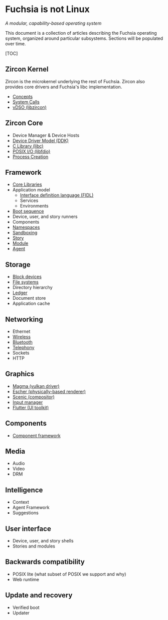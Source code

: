 # Fuchsia is not Linux
_A modular, capability-based operating system_

This document is a collection of articles describing the Fuchsia operating system,
organized around particular subsystems. Sections will be populated over time.

[TOC]

## Zircon Kernel

Zircon is the microkernel underlying the rest of Fuchsia. Zircon
also provides core drivers and Fuchsia's libc implementation.

 - [Concepts][zircon-concepts]
 - [System Calls][zircon-syscalls]
 - [vDSO (libzircon)][zircon-vdso]

## Zircon Core

 - Device Manager & Device Hosts
 - [Device Driver Model (DDK)][zircon-ddk]
 - [C Library (libc)](libc.md)
 - [POSIX I/O (libfdio)](life_of_an_open.md)
 - [Process Creation](process_creation.md)

## Framework

 - [Core Libraries](core_libraries.md)
 - Application model
   - [Interface definition language (FIDL)][FIDL]
   - Services
   - Environments
 - [Boot sequence](boot_sequence.md)
 - Device, user, and story runners
 - Components
 - [Namespaces](namespaces.md)
 - [Sandboxing](sandboxing.md)
 - [Story][framework-story]
 - [Module][framework-module]
 - [Agent][framework-agent]

## Storage

 - [Block devices](block_devices.md)
 - [File systems](filesystems.md)
 - Directory hierarchy
 - [Ledger][ledger]
 - Document store
 - Application cache

## Networking

 - Ethernet
 - [Wireless](wireless_networking.md)
 - [Bluetooth](bluetooth_architecture.md)
 - [Telephony][telephony]
 - Sockets
 - HTTP

## Graphics

 - [Magma (vulkan driver)][magma]
 - [Escher (physically-based renderer)][escher]
 - [Scenic (compositor)][scenic]
 - [Input manager][input-manager]
 - [Flutter (UI toolkit)][flutter]

## Components

 - [Component framework](components/README.md)

## Media

 - Audio
 - Video
 - DRM

## Intelligence

 - Context
 - Agent Framework
 - Suggestions

## User interface

 - Device, user, and story shells
 - Stories and modules

## Backwards compatibility

 - POSIX lite (what subset of POSIX we support and why)
 - Web runtime

## Update and recovery

 - Verified boot
 - Updater

[zircon-concepts]: /zircon/docs/concepts.md
[zircon-syscalls]: /zircon/docs/syscalls.md
[zircon-vdso]: /zircon/docs/vdso.md
[zircon-ddk]: /zircon/docs/ddk/overview.md
[FIDL]: ../development/languages/fidl/README.md
[framework-story]: /peridot/docs/modular/story.md
[framework-module]: /peridot/docs/modular/module.md
[framework-agent]: /peridot/docs/modular/agent.md
[ledger]: /src/ledger/docs/README.md
[bluetooth]: /garnet/bin/bluetooth/README.md
[telephony]: /src/connectivity/telephony/
[magma]: /garnet/lib/magma/
[escher]: /src/ui/lib/escher/README.md
[scenic]: ui/scenic.md
[input-manager]: ui/input.md
[flutter]: https://flutter.io/
